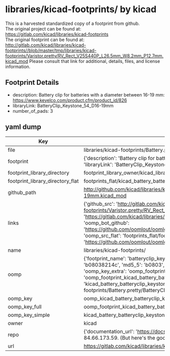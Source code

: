 # libraries/kicad-footprints/ by kicad  
This is a harvested standardized copy of a footprint from github.  
The original project can be found at:  
https://gitlab.com/kicad/libraries/kicad-footprints  
The original footprint can be found at:
http://gitlab.com/kicad/libraries/kicad-footprints//blob/master/tmp/libraries/kicad-footprints/Varistor.pretty/RV_Rect_V25S440P_L26.5mm_W8.2mm_P12.7mm.kicad_mod
Please consult that link for additional, details, files, and license information.  
## Footprint Details
* description: Battery clip for batteries with a diameter between 16-19 mm: https://www.keyelco.com/product.cfm/product_id/826  
* libraryLink: BatteryClip_Keystone_54_D16-19mm  
* number_of_pads: 3  
## yaml dump  
| Key | Value |  
| --- | --- |  
| file | libraries/kicad-footprints/Battery.pretty/BatteryClip_Keystone_54_D16-19mm.kicad_mod |  
| footprint | {'description': 'Battery clip for batteries with a diameter between 16-19 mm: https://www.keyelco.com/product.cfm/product_id/826', 'libraryLink': 'BatteryClip_Keystone_54_D16-19mm', 'number_of_pads': 3} |  
| footprint_library_directory | footprint_library_owner/kicad_libraries/kicad-footprints/ |  
| footprint_library_directory_flat | footprints_flat/kicad_battery_batteryclip_keystone_54_d16_19mm/working |  
| github_path | http://github.com/kicad/libraries/kicad-footprints//blob/master/tmp/libraries/kicad-footprints/Battery.pretty/BatteryClip_Keystone_54_D16-19mm.kicad_mod |  
| links | {'github_src': 'http://gitlab.com/kicad/libraries/kicad-footprints//blob/master/tmp/libraries/kicad-footprints/Varistor.pretty/RV_Rect_V25S440P_L26.5mm_W8.2mm_P12.7mm.kicad_mod', 'github_src_repo': 'https://gitlab.com/kicad/libraries/kicad-footprints', 'oomp_bot': 'footprints/kicad_battery_batteryclip_keystone_54_d16_19mm/working', 'oomp_bot_github': 'https://github.com/oomlout/oomlout_oomp_footprint_bot/tree/main/footprints/kicad_battery_batteryclip_keystone_54_d16_19mm/working', 'oomp_src_flat': 'footprints_flat/footprints_flat/kicad_battery_batteryclip_keystone_54_d16_19mm/working', 'oomp_src_flat_github': 'https://github.com/oomlout/oomlout_oomp_footprint_src/tree/main/footprints_flat/kicad_battery_batteryclip_keystone_54_d16_19mm/working'} |  
| name | libraries/kicad-footprints/ |  
| oomp | {'footprint_name': 'batteryclip_keystone_54_d16_19mm', 'library_name': 'battery', 'md5': 'b08038214c0362d32b736f3cab2b1b26', 'md5_10': 'b08038214c', 'md5_5': 'b0803', 'md5_6': 'b08038', 'oomp_key': 'oomp_kicad_battery_batteryclip_keystone_54_d16_19mm', 'oomp_key_extra': 'oomp_footprint_kicad_battery_batteryclip_keystone_54_d16_19mm', 'oomp_key_full': 'oomp_footprint_kicad_battery_batteryclip_keystone_54_d16_19mm_b08038', 'oomp_key_simple': 'kicad_battery_batteryclip_keystone_54_d16_19mm', 'original_filename': 'libraries/kicad-footprints/Battery.pretty/BatteryClip_Keystone_54_D16-19mm.kicad_mod', 'owner_name': 'kicad'} |  
| oomp_key | oomp_kicad_battery_batteryclip_keystone_54_d16_19mm |  
| oomp_key_full | oomp_footprint_kicad_battery_batteryclip_keystone_54_d16_19mm |  
| oomp_key_simple | kicad_battery_batteryclip_keystone_54_d16_19mm |  
| owner | kicad |  
| repo | {'documentation_url': 'https://docs.github.com/rest/overview/resources-in-the-rest-api#rate-limiting', 'message': "API rate limit exceeded for 84.66.173.59. (But here's the good news: Authenticated requests get a higher rate limit. Check out the documentation for more details.)"} |  
| url | https://gitlab.com/kicad/libraries/kicad-footprints |  

